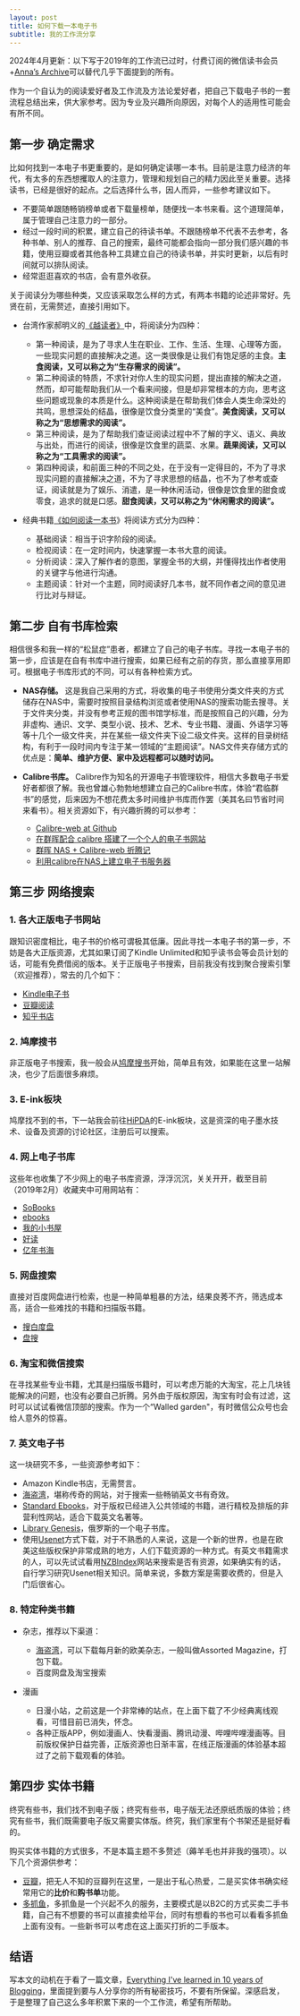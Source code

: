 ```yaml
---
layout: post
title: 如何下载一本电子书
subtitle: 我的工作流分享
---
```


2024年4月更新：以下写于2019年的工作流已过时，付费订阅的微信读书会员+[Anna’s Archive](https://annas-archive.org/)可以替代几乎下面提到的所有。

作为一个自认为的阅读爱好者及工作流及方法论爱好者，把自己下载电子书的一套流程总结出来，供大家参考。因为专业及兴趣所向原因，对每个人的适用性可能会有所不同。

## 第一步 确定需求

比如何找到一本电子书更重要的，是如何确定读哪一本书。目前是注意力经济的年代，有太多的东西想攫取人的注意力，管理和规划自己的精力因此至关重要。选择读书，已经是很好的起点。之后选择什么书，因人而异，一些参考建议如下。

- 不要简单跟随畅销榜单或者下载量榜单，随便找一本书来看。这个道理简单，属于管理自己注意力的一部分。
- 经过一段时间的积累，建立自己的待读书单。不跟随榜单不代表不去参考，各种书单、别人的推荐、自己的搜索，最终可能都会指向一部分我们感兴趣的书籍，使用豆瓣或者其他各种工具建立自己的待读书单，并实时更新，以后有时间就可以排队阅读。
- 经常逛逛喜欢的书店，会有意外收获。

关于阅读分为哪些种类，又应该采取怎么样的方式，有两本书籍的论述非常好。先贤在前，无需赘述，直接引用如下。

- 台湾作家郝明义的[《越读者》](https://book.douban.com/subject/3644095/)中，将阅读分为四种：
  - 第一种阅读，是为了寻求人生在职业、工作、生活、生理、心理等方面，一些现实问题的直接解决之道。这一类很像是让我们有饱足感的主食。**主食阅读，又可以称之为“生存需求的阅读”。**
  - 第二种阅读的特质，不求针对你人生的现实问题，提出直接的解决之道，然而，却可能帮助我们从一个看来间接，但是却非常根本的方向，思考这些问题或现象的本质是什么。这种阅读是在帮助我们体会人类生命深处的共鸣，思想深处的结晶，很像是饮食分类里的“美食”。**美食阅读，又可以称之为“思想需求的阅读”。**
  - 第三种阅读，是为了帮助我们查证阅读过程中不了解的字义、语义、典故与出处，而进行的阅读，很像是饮食里的蔬菜、水果。**蔬果阅读，又可以称之为“工具需求的阅读”。**
  - 第四种阅读，和前面三种的不同之处，在于没有一定得目的，不为了寻求现实问题的直接解决之道，不为了寻求思想的结晶，也不为了参考或查证，阅读就是为了娱乐、消遣，是一种休闲活动，很像是饮食里的甜食或零食，追求的就是口感。**甜食阅读，又可以称之为“休闲需求的阅读”。**

- 经典书籍[《如何阅读一本书](https://book.douban.com/subject/1013208/)》将阅读方式分为四种：
  - 基础阅读：相当于识字阶段的阅读。
  - 检视阅读：在一定时间内，快速掌握一本书大意的阅读。
  - 分析阅读：深入了解作者的意图，掌握全书的大纲，并懂得找出作者使用的关键字与他进行沟通。
  - 主题阅读：针对一个主题，同时阅读好几本书，就不同作者之间的意见进行比对与辩证。

## 第二步 自有书库检索

相信很多和我一样的“松鼠症”患者，都建立了自己的电子书库。寻找一本电子书的第一步，应该是在自有书库中进行搜索，如果已经有之前的存货，那么直接享用即可。根据电子书库形式的不同，可以有各种检索方式。

- **NAS存储。** 这是我自己采用的方式，将收集的电子书使用分类文件夹的方式储存在NAS中，需要时按照目录结构浏览或者使用NAS的搜索功能去搜寻。关于文件夹分类，并没有参考正规的图书馆学标准，而是按照自己的兴趣，分为非虚构、通识、文学、类型小说、技术、艺术、专业书籍、漫画、外语学习等等十几个一级文件夹，并在某些一级文件夹下设二级文件夹。这样的目录树结构，有利于一段时间内专注于某一领域的“主题阅读”。NAS文件夹存储方式的优点是：**简单、维护方便、家中及远程都可以随时访问。**

- **Calibre书库。** Calibre作为知名的开源电子书管理软件，相信大多数电子书爱好者都很了解。我也曾雄心勃勃地想建立自己的Calibre书库，体验“君临群书”的感觉，后来因为不想花费太多时间维护书库而作罢（美其名曰节省时间来看书）。相关资源如下，有兴趣折腾的可以参考：
  - [Calibre-web at Github](https://github.com/janeczku/calibre-web)
  - [在群晖配合 calibre 搭建了一个个人的电子书网站](https://www.v2ex.com/t/388170)
  - [群晖 NAS + Calibre-web 折腾记](https://www.v2ex.com/t/454902)
  - [利用calibre在NAS上建立电子书服务器](https://www.jianshu.com/p/6a17474e578e)

## 第三步 网络搜索
 
### 1. 各大正版电子书网站

跟知识密度相比，电子书的价格可谓极其低廉。因此寻找一本电子书的第一步，不妨是各大正版资源，尤其如果订阅了Kindle Unlimited和知乎读书会等会员计划的话，可能有免费借阅的版本。关于正版电子书搜索，目前我没有找到聚合搜索引擎（欢迎推荐），常去的几个如下：
 - [Kindle电子书](https://www.amazon.cn/Kindle%E7%94%B5%E5%AD%90%E4%B9%A6/b/ref=sa_menu_kindle_l2_116169071?ie=UTF8&node=116169071)
 - [豆瓣阅读](https://read.douban.com/)
 - [知乎书店](https://www.zhihu.com/pub/)

### 2. 鸠摩搜书

非正版电子书搜索，我一般会从[鸠摩搜书](https://www.jiumodiary.com/)开始，简单且有效，如果能在这里一站解决，也少了后面很多麻烦。

### 3. E-ink板块

鸠摩找不到的书，下一站我会前往[HiPDA](https://www.hi-pda.com/forum/)的E-ink板块，这是资深的电子墨水技术、设备及资源的讨论社区，注册后可以搜索。

### 4. 网上电子书库

这些年也收集了不少网上的电子书库资源，浮浮沉沉，关关开开，截至目前（2019年2月）收藏夹中可用网站有：
- [SoBooks](https://sobooks.cc/)
- [ebooks](https://ebooks.run/)
- [我的小书屋](http://mebook.cc/)
- [好读](http://www.haodoo.net/)
- [亿年书海](https://www.inien.com/w/#/Index)

### 5. 网盘搜索

直接对百度网盘进行检索，也是一种简单粗暴的方法，结果良莠不齐，筛选成本高，适合一些难找的书籍和扫描版书籍。
- [搜白度盘](http://www.sobaidupan.com/)
- [盘搜](http://www.pansou.com/)

### 6. 淘宝和微信搜索

在寻找某些专业书籍，尤其是扫描版书籍时，可以考虑万能的大淘宝，花上几块钱能解决的问题，也没有必要自己折腾。另外由于版权原因，淘宝有时会有过滤，这时可以试试看微信顶部的搜索。作为一个“Walled garden"，有时微信公众号也会给人意外的惊喜。

### 7. 英文电子书

这一块研究不多，一些资源参考如下：

- Amazon Kindle书店，无需赘言。
- [海盗湾](https://thepiratebay.org/)，堪称传奇的网站，对于搜索一些畅销英文书有奇效。
- [Standard Ebooks](https://standardebooks.org/)，对于版权已经进入公共领域的书籍，进行精校及排版的非营利性网站，适合下载英文名著等。
- [Library Genesis](http://gen.lib.rus.ec/)，俄罗斯的一个电子书库。
- 使用[Usenet](https://baike.baidu.com/item/Usenet%E6%96%B0%E9%97%BB%E7%BB%84)方式下载，对于不熟悉的人来说，这是一个新的世界，也是在欧美这些版权保护非常成熟的地方，人们下载资源的一种方式。有英文书籍需求的人，可以先试试看用[NZBIndex](http://www.nzbindex.com/)网站来搜索是否有资源，如果确实有的话，自行学习研究Usenet相关知识。简单来说，多数方案是需要收费的，但是入门后很省心。

### 8. 特定种类书籍

- 杂志，推荐以下渠道：
  - [海盗湾](https://thepiratebay.org/)，可以下载每月新的欧美杂志，一般叫做Assorted Magazine，打包下载。
  - 百度网盘及淘宝搜索

- 漫画
  - 日漫小站，之前这是一个非常棒的站点，在上面下载了不少经典离线观看，可惜目前已消失，怀念。
  - 各种正版APP，例如漫画人、快看漫画、腾讯动漫、哔哩哔哩漫画等。目前版权保护日益完善，正版资源也日渐丰富，在线正版漫画的体验基本超过了之前下载观看的体验。

## 第四步 实体书籍

终究有些书，我们找不到电子版；终究有些书，电子版无法还原纸质版的体验；终究有些书，我们既需要电子版又需要实体版。终究，我们家里有个书架还是挺好看的。

购买实体书籍的方式很多，不是本篇主题不多赘述（薅羊毛也并非我的强项）。以下几个资源供参考：

- [豆瓣](www.douban.com)，把无人不知的豆瓣列在这里，一是出于私心热爱，二是买实体书确实经常用它的**比价**和**购书单**功能。 
- [多抓鱼](https://www.duozhuayu.com/)，多抓鱼是一个兴起不久的服务，主要模式是以B2C的方式买卖二手书籍，自己有不想要的书可以直接卖给平台，同时有想看的书也可以看看多抓鱼上面有没有。一些新书可以考虑在这上面买打折的二手版本。

## 结语

写本文的动机在于看了一篇文章，[Everything I've learned in 10 years of Blogging](https://ferrucc.io/posts/starting-a-blog/)，里面提到要与人分享你的所有秘密技巧，不要有所保留。深感启发，于是整理了自己这么多年积累下来的一个工作流，希望有所帮助。










